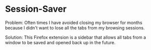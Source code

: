 # Session-Saver
Problem: Often times I have avoided closing my browser for months because I didn't want to lose all the tabs from my browsing sessions.

Solution: This Firefox extension is a sidebar that allows all tabs from a window to be saved and opened back up in the future.
